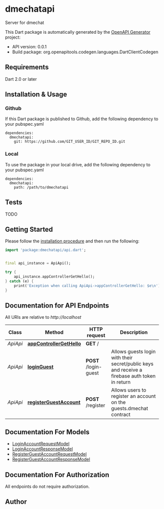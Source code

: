 # dmechatapi
Server for dmechat

This Dart package is automatically generated by the [OpenAPI Generator](https://openapi-generator.tech) project:

- API version: 0.0.1
- Build package: org.openapitools.codegen.languages.DartClientCodegen

## Requirements

Dart 2.0 or later

## Installation & Usage

### Github
If this Dart package is published to Github, add the following dependency to your pubspec.yaml
```
dependencies:
  dmechatapi:
    git: https://github.com/GIT_USER_ID/GIT_REPO_ID.git
```

### Local
To use the package in your local drive, add the following dependency to your pubspec.yaml
```
dependencies:
  dmechatapi:
    path: /path/to/dmechatapi
```

## Tests

TODO

## Getting Started

Please follow the [installation procedure](#installation--usage) and then run the following:

```dart
import 'package:dmechatapi/api.dart';


final api_instance = ApiApi();

try {
    api_instance.appControllerGetHello();
} catch (e) {
    print('Exception when calling ApiApi->appControllerGetHello: $e\n');
}

```

## Documentation for API Endpoints

All URIs are relative to *http://localhost*

Class | Method | HTTP request | Description
------------ | ------------- | ------------- | -------------
*ApiApi* | [**appControllerGetHello**](doc//ApiApi.md#appcontrollergethello) | **GET** / | 
*ApiApi* | [**loginGuest**](doc//ApiApi.md#loginguest) | **POST** /login-guest | Allows guests login with their secret/public keys and receive a firebase auth token in return
*ApiApi* | [**registerGuestAccount**](doc//ApiApi.md#registerguestaccount) | **POST** /register | Allows users to register an account on the guests.dmechat contract


## Documentation For Models

 - [LoginAccountRequestModel](doc//LoginAccountRequestModel.md)
 - [LoginAccountResponseModel](doc//LoginAccountResponseModel.md)
 - [RegisterGuestAccountRequestModel](doc//RegisterGuestAccountRequestModel.md)
 - [RegisterGuestAccountResponseModel](doc//RegisterGuestAccountResponseModel.md)


## Documentation For Authorization

 All endpoints do not require authorization.


## Author




